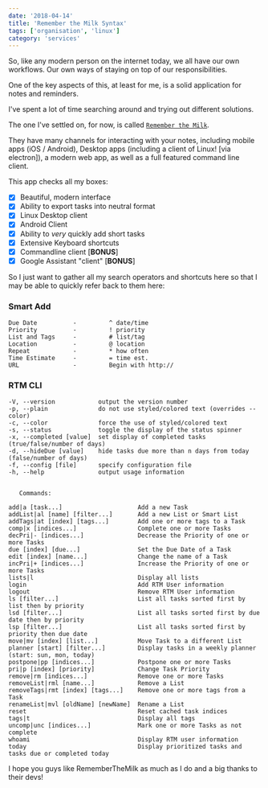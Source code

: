 ```yaml
---
date: '2018-04-14'
title: 'Remember the Milk Syntax'
tags: ['organisation', 'linux']
category: 'services'
---
```


So, like any modern person on the internet today, we all have our own workflows. Our own ways of staying on top of our responsibilities.

One of the key aspects of this, at least for me, is a solid application for notes and reminders.

I've spent a lot of time searching around and trying out different solutions.

The one I've settled on, for now, is called [`Remember the Milk`](https://rememberthemilk.com).

<!--more-->

They have many channels for interacting with your notes, including mobile apps (iOS / Android), Desktop apps (including a client of Linux! [via electron]), a modern web app, as well as a full featured command line client.

This app checks all my boxes:

- [x] Beautiful, modern interface
- [x] Ability to export tasks into neutral format
- [x] Linux Desktop client
- [x] Android Client
- [x] Ability to _very_ quickly add short tasks
- [x] Extensive Keyboard shortcuts
- [x] Commandline client [**BONUS**]
- [x] Google Assistant "client" [**BONUS**]

So I just want to gather all my search operators and shortcuts here so that I may be able to quickly refer back to them here:

### Smart Add

```
Due Date          -         ^ date/time
Priority          -         ! priority
List and Tags     -         # list/tag
Location          -         @ location
Repeat            -         * how often
Time Estimate     -         = time est.
URL               -         Begin with http://
```

### RTM CLI

```
-V, --version            output the version number
-p, --plain              do not use styled/colored text (overrides --color)
-c, --color              force the use of styled/colored text
-s, --status             toggle the display of the status spinner
-x, --completed [value]  set display of completed tasks (true/false/number of days)
-d, --hideDue [value]    hide tasks due more than n days from today (false/number of days)
-f, --config [file]      specify configuration file
-h, --help               output usage information


   Commands:

add|a [task...]                     Add a new Task
addList|al [name] [filter...]       Add a new List or Smart List
addTags|at [index] [tags...]        Add one or more tags to a Task
comp|x [indices...]                 Complete one or more Tasks
decPri|- [indices...]               Decrease the Priority of one or more Tasks
due [index] [due...]                Set the Due Date of a Task
edit [index] [name...]              Change the name of a Task
incPri|+ [indices...]               Increase the Priority of one or more Tasks
lists|l                             Display all lists
login                               Add RTM User information
logout                              Remove RTM User information
ls [filter...]                      List all tasks sorted first by list then by priority
lsd [filter...]                     List all tasks sorted first by due date then by priority
lsp [filter...]                     List all tasks sorted first by priority then due date
move|mv [index] [list...]           Move Task to a different List
planner [start] [filter...]         Display tasks in a weekly planner (start: sun, mon, today)
postpone|pp [indices...]            Postpone one or more Tasks
pri|p [index] [priority]            Change Task Priority
remove|rm [indices...]              Remove one or more Tasks
removeList|rml [name...]            Remove a List
removeTags|rmt [index] [tags...]    Remove one or more tags from a Task
renameList|mvl [oldName] [newName]  Rename a List
reset                               Reset cached task indices
tags|t                              Display all tags
uncomp|unc [indices...]             Mark one or more Tasks as not complete
whoami                              Display RTM user information
today                               Display prioritized tasks and tasks due or completed today
```

I hope you guys like RememberTheMilk as much as I do and a big thanks to their devs!
